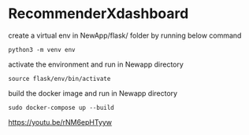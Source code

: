 # RecommenderXdashboard

create a virtual env in NewApp/flask/ folder by running below command 

	python3 -m venv env


activate the environment and run in Newapp directory

	source flask/env/bin/activate


build the docker image and run in Newapp directory

	sudo docker-compose up --build


https://youtu.be/rNM6epHTyyw
